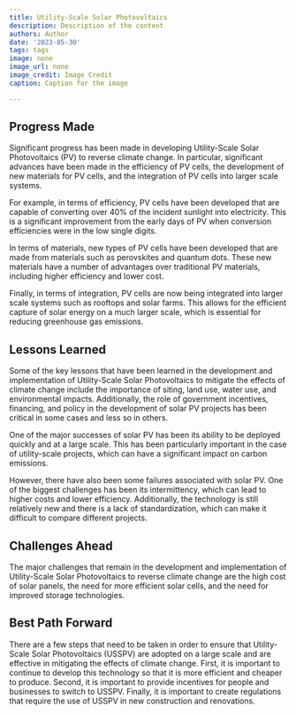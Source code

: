 ```yaml
---
title: Utility-Scale Solar Photovoltaics
description: Description of the content
authors: Author
date: '2023-05-30'
tags: tags
image: none
image_url: none
image_credit: Image Credit
caption: Caption for the image

---
```




## Progress Made

Significant progress has been made in developing Utility-Scale Solar Photovoltaics (PV) to reverse climate change. In particular, significant advances have been made in the efficiency of PV cells, the development of new materials for PV cells, and the integration of PV cells into larger scale systems.

For example, in terms of efficiency, PV cells have been developed that are capable of converting over 40% of the incident sunlight into electricity. This is a significant improvement from the early days of PV when conversion efficiencies were in the low single digits.

In terms of materials, new types of PV cells have been developed that are made from materials such as perovskites and quantum dots. These new materials have a number of advantages over traditional PV materials, including higher efficiency and lower cost.

Finally, in terms of integration, PV cells are now being integrated into larger scale systems such as rooftops and solar farms. This allows for the efficient capture of solar energy on a much larger scale, which is essential for reducing greenhouse gas emissions.

## Lessons Learned

Some of the key lessons that have been learned in the development and implementation of Utility-Scale Solar Photovoltaics to mitigate the effects of climate change include the importance of siting, land use, water use, and environmental impacts. Additionally, the role of government incentives, financing, and policy in the development of solar PV projects has been critical in some cases and less so in others.

One of the major successes of solar PV has been its ability to be deployed quickly and at a large scale. This has been particularly important in the case of utility-scale projects, which can have a significant impact on carbon emissions.

However, there have also been some failures associated with solar PV. One of the biggest challenges has been its intermittency, which can lead to higher costs and lower efficiency. Additionally, the technology is still relatively new and there is a lack of standardization, which can make it difficult to compare different projects.

## Challenges Ahead

The major challenges that remain in the development and implementation of Utility-Scale Solar Photovoltaics to reverse climate change are the high cost of solar panels, the need for more efficient solar cells, and the need for improved storage technologies.

## Best Path Forward

There are a few steps that need to be taken in order to ensure that Utility-Scale Solar Photovoltaics (USSPV) are adopted on a large scale and are effective in mitigating the effects of climate change. First, it is important to continue to develop this technology so that it is more efficient and cheaper to produce. Second, it is important to provide incentives for people and businesses to switch to USSPV. Finally, it is important to create regulations that require the use of USSPV in new construction and renovations.
